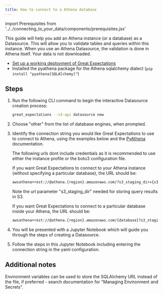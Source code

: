 ```yaml
---
title: How to connect to a Athena database
---
```

import Prerequisites from '../../connecting_to_your_data/components/prerequisites.jsx'

This guide will help you add an Athena instance (or a database) as a Datasource. This will allow you to validate tables and queries within this instance. When you use an Athena Datasource, the validation is done in Athena itself. Your data is not downloaded.

<Prerequisites>

  - [Set up a working deployment of Great Expectations](../../../tutorials/getting-started/intro.md)
  - Installed the pyathena package for the Athena sqlalchemy dialect (``pip install "pyathena[SQLAlchemy]"``)

</Prerequisites>

Steps
-----

1. Run the following CLI command to begin the interactive Datasource creation process:

    ```bash
    great_expectations --v3-api datasource new
    ```

2. Choose "other" from the list of database engines, when prompted.

3. Identify the connection string you would like Great Expectations to use to connect to Athena, using the examples below and the [PyAthena](https://github.com/laughingman7743/PyAthena#sqlalchemy) documentation.

    The following urls dont include credentials as it is recommended to use either the instance profile or the boto3 configuration file.

    If you want Great Expectations to connect to your Athena instance (without specifying a particular database), the URL should be:

    ```bash
    awsathena+rest://@athena.{region}.amazonaws.com/?s3_staging_dir={s3_path}
    ```

    Note the url parameter "s3_staging_dir" needed for storing query results in S3.

    If you want Great Expectations to connect to a particular database inside your Athena, the URL should be:

    ```bash
    awsathena+rest://@athena.{region}.amazonaws.com/{database}?s3_staging_dir={s3_path}
    ```

5. You will be presented with a Jupyter Notebook which will guide you through the steps of creating a Datasource.

6. Follow the steps in this Jupyter Notebook including entering the connection string in the yaml configuration.


Additional notes
----------------

Environment variables can be used to store the SQLAlchemy URL instead of the file, if preferred - search documentation for "Managing Environment and Secrets".

